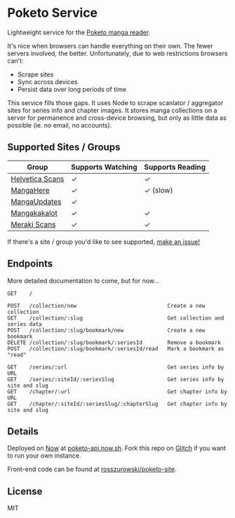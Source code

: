 Poketo Service
============

Lightweight service for the [Poketo manga reader](https://poketo.site).

It's nice when browsers can handle everything on their own. The fewer servers involved, the better. Unfortunately, due to web restrictions browsers can't:

* Scrape sites
* Sync across devices
* Persist data over long periods of time

This service fills those gaps. It uses Node to scrape scanlator / aggregator sites for series info and chapter images. It stores manga collections on a server for permanence and cross-device browsing, but only as little data as possible (ie. no email, no accounts).

Supported Sites / Groups
------------------------

Group  | Supports Watching | Supports Reading
-------|-------------------|-----------------
[Helvetica Scans](http://helveticascans.com/) | ✓ | ✓ |
[MangaHere](http://www.mangahere.cc/) | ✓ | ✓ (slow) |
[MangaUpdates](http://mangaupdates.com/) | ✓ | |
[Mangakakalot](http://mangakakalot.com) | ✓ | ✓ |
[Meraki Scans](http://merakiscans.com/) | ✓ | ✓ |

If there's a site / group you'd like to see supported, [make an issue!](https://github.com/rosszurowski/poketo-service/issues/new)

Endpoints
---------

More detailed documentation to come, but for now…

```
GET    /

POST   /collection/new                             Create a new collection
GET    /collection/:slug                           Get collection and series data
POST   /collection/:slug/bookmark/new              Create a new bookmark
DELETE /collection/:slug/bookmark/:seriesId        Remove a bookmark
POST   /collection/:slug/bookmark/:seriesId/read   Mark a bookmark as "read"

GET    /series/:url                                Get series info by URL
GET    /series/:siteId/:seriesSlug                 Get series info by site and slug
GET    /chapter/:url                               Get chapter info by URL
GET    /chapter/:siteId/:seriesSlug/:chapterSlug   Get chapter info by site and slug
```


Details
-------

Deployed on [Now](https://now.sh) at [poketo-api.now.sh](https://poketo-api.now.sh). Fork this repo on [Glitch](https://glitch.me) if you want to run your own instance.

Front-end code can be found at [rosszurowski/poketo-site](https://github.com/rosszurowski/poketo-site).


License
-------

MIT
